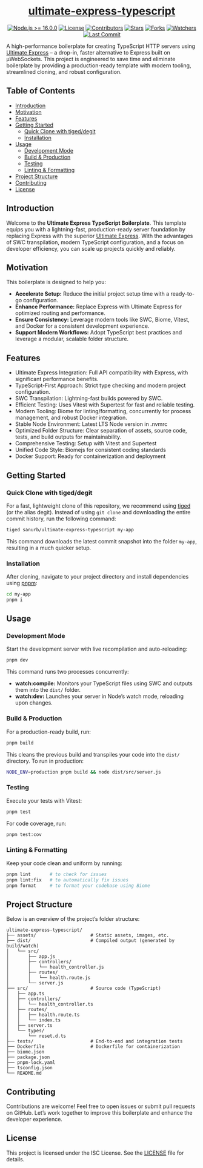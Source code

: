 <div align = "center">

<h1><a href="https://github.com/sanurb/ultimate-express-typescript">ultimate-express-typescript</a></h1>

[![Node.js >= 16.0.0](https://img.shields.io/badge/Node.js-%3E=16.0.0-green)](https://nodejs.org)
[![License](https://img.shields.io/github/license/sanurb/ultimate-express-typescript?style=flat&color=eee&label=)](https://github.com/sanurb/ultimate-express-typescript/blob/main/LICENSE)
[![Contributors](https://img.shields.io/github/contributors/sanurb/ultimate-express-typescript?style=flat&color=ffaaf2&label=People)](https://github.com/sanurb/ultimate-express-typescript/graphs/contributors)
[![Stars](https://img.shields.io/github/stars/sanurb/ultimate-express-typescript?style=flat&color=98c379&label=Stars)](https://github.com/sanurb/ultimate-express-typescript/stargazers)
[![Forks](https://img.shields.io/github/forks/sanurb/ultimate-express-typescript?style=flat&color=66a8e0&label=Forks)](https://github.com/sanurb/ultimate-express-typescript/network/members)
[![Watchers](https://img.shields.io/github/watchers/sanurb/ultimate-express-typescript?style=flat&color=f5d08b&label=Watches)](https://github.com/sanurb/ultimate-express-typescript/watchers)
[![Last Commit](https://img.shields.io/github/last-commit/sanurb/ultimate-express-typescript?style=flat&color=e06c75&label=)](https://github.com/sanurb/ultimate-express-typescript/pulse)

</div>

A high-performance boilerplate for creating TypeScript HTTP servers using [Ultimate Express](https://github.com/dimdenGD/ultimate-express) – a drop-in, faster alternative to Express built on µWebSockets. This project is engineered to save time and eliminate boilerplate by providing a production-ready template with modern tooling, streamlined cloning, and robust configuration.


## Table of Contents

- [Introduction](#introduction)
- [Motivation](#motivation)
- [Features](#features)
- [Getting Started](#getting-started)
  - [Quick Clone with tiged/degit](#quick-clone-with-tigeddegit)
  - [Installation](#installation)
- [Usage](#usage)
  - [Development Mode](#development-mode)
  - [Build & Production](#build--production)
  - [Testing](#testing)
  - [Linting & Formatting](#linting--formatting)
- [Project Structure](#project-structure)
- [Contributing](#contributing)
- [License](#license)


## Introduction

Welcome to the **Ultimate Express TypeScript Boilerplate**. This template equips you with a lightning-fast, production-ready server foundation by replacing Express with the superior [Ultimate Express](https://github.com/dimdenGD/ultimate-express). With the advantages of SWC transpilation, modern TypeScript configuration, and a focus on developer efficiency, you can scale up projects quickly and reliably.

## Motivation

This boilerplate is designed to help you:

- **Accelerate Setup:** Reduce the initial project setup time with a ready-to-go configuration.
- **Enhance Performance:** Replace Express with Ultimate Express for optimized routing and performance.
- **Ensure Consistency:** Leverage modern tools like SWC, Biome, Vitest, and Docker for a consistent development experience.
- **Support Modern Workflows:** Adopt TypeScript best practices and leverage a modular, scalable folder structure.

## Features

- Ultimate Express Integration: Full API compatibility with Express, with significant performance benefits.
- TypeScript-First Approach: Strict type checking and modern project configuration.
- SWC Transpilation: Lightning-fast builds powered by SWC.
- Efficient Testing: Uses Vitest with Supertest for fast and reliable testing.
- Modern Tooling: Biome for linting/formatting, concurrently for process management, and robust Docker integration.
- Stable Node Environment: Latest LTS Node version in .nvmrc
- Optimized Folder Structure: Clear separation of assets, source code, tests, and build outputs for maintainability.
- Comprehensive Testing: Setup with Vitest and Supertest
- Unified Code Style: Biomejs for consistent coding standards
- Docker Support: Ready for containerization and deployment


## Getting Started

### Quick Clone with tiged/degit

For a fast, lightweight clone of this repository, we recommend using [tiged](https://github.com/tiged/tiged) (or the alias degit). Instead of using `git clone` and downloading the entire commit history, run the following command:

```bash
tiged sanurb/ultimate-express-typescript my-app
```

This command downloads the latest commit snapshot into the folder `my-app`, resulting in a much quicker setup.

### Installation

After cloning, navigate to your project directory and install dependencies using [pnpm](https://pnpm.io/):

```bash
cd my-app
pnpm i
```


## Usage

### Development Mode

Start the development server with live recompilation and auto-reloading:

```bash
pnpm dev
```

This command runs two processes concurrently:
- **watch:compile:** Monitors your TypeScript files using SWC and outputs them into the `dist/` folder.
- **watch:dev:** Launches your server in Node’s watch mode, reloading upon changes.

### Build & Production

For a production-ready build, run:

```bash
pnpm build
```

This cleans the previous build and transpiles your code into the `dist/` directory. To run in production:

```bash
NODE_ENV=production pnpm build && node dist/src/server.js
```

### Testing

Execute your tests with Vitest:

```bash
pnpm test
```

For code coverage, run:

```bash
pnpm test:cov
```

### Linting & Formatting

Keep your code clean and uniform by running:

```bash
pnpm lint       # to check for issues
pnpm lint:fix   # to automatically fix issues
pnpm format     # to format your codebase using Biome
```



## Project Structure

Below is an overview of the project’s folder structure:

```
ultimate-express-typescript/
├── assets/                    # Static assets, images, etc.
├── dist/                      # Compiled output (generated by build/watch)
│   └── src/
│       ├── app.js
│       ├── controllers/
│       │   └── health_controller.js
│       ├── routes/
│       │   └── health.route.js
│       └── server.js
├── src/                       # Source code (TypeScript)
│   ├── app.ts
│   ├── controllers/
│   │   └── health_controller.ts
│   ├── routes/
│   │   ├── health.route.ts
│   │   └── index.ts
│   ├── server.ts
│   └── types/
│       └── reset.d.ts
├── tests/                     # End-to-end and integration tests
├── Dockerfile                 # Dockerfile for containerization
├── biome.json
├── package.json
├── pnpm-lock.yaml
├── tsconfig.json
└── README.md
```


## Contributing

Contributions are welcome!
Feel free to open issues or submit pull requests on GitHub. Let’s work together to improve this boilerplate and enhance the developer experience.



## License

This project is licensed under the ISC License. See the [LICENSE](LICENSE) file for details.
